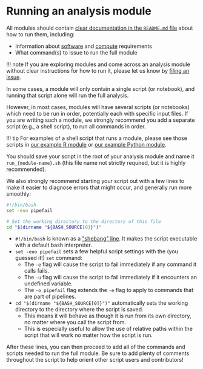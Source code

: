 # Running an analysis module

All modules should contain [clear documentation in the `README.md` file](documenting-analysis.md) about how to run them, including:

- Information about [software](./module-dependencies.md) and [compute](./compute-requirements.md) requirements
- What command(s) to issue to run the full module

!!! note
    If you are exploring modules and come across an analysis module without clear instructions for how to run it, please let us know by [filing an issue](../../communications-tools/github-issues/index.md).


In some cases, a module will only contain a single script (or notebook), and running that script alone will run the full analysis.

However, in most cases, modules will have several scripts (or notebooks) which need to be run in order, potentially each with specific input files.
If you are writing such a module, we strongly recommend you add a separate script (e.g., a shell script), to run all commands in order.

!!! tip
    For examples of a shell script that runs a module, please see those scripts in [our example R module](https://github.com/AlexsLemonade/OpenScPCA-analysis/blob/main/analyses/hello-R/run_hello-R.sh) or [our example Python module](https://github.com/AlexsLemonade/OpenScPCA-analysis/blob/main/analyses/hello-python/run_hello-python.sh).

You should save your script in the root of your analysis module and name it `run_{module-name}.sh` (this file name not strictly required, but it is highly recommended).

We also strongly recommend starting your script out with a few lines to make it easier to diagnose errors that might occur, and generally run more smoothly:

```bash
#!/bin/bash
set -euo pipefail

# Set the working directory to the directory of this file
cd "$(dirname "${BASH_SOURCE[0]}")"
```

- `#!/bin/bash` is known as a ["shebang" line](https://linuxhandbook.com/shebang/).
It makes the script executable with a default bash interpreter.
- `set -euo pipefail` sets a few helpful script settings with the (you guessed it!) `set` command:
    - The `-e` flag will cause the script to fail immediately if any command it calls fails.
    - The `-u` flag will cause the script to fail immediately if it encounters an undefined variable.
    - The `-o pipefail` flag extends the `-e` flag to apply to commands that are part of pipelines.
- `cd "$(dirname "${BASH_SOURCE[0]}")"` automatically sets the working directory to the directory where the script is saved.
    - This means it will behave as though it is run from its own directory, no matter where you call the script from.
    - This is especially useful to allow the use of relative paths within the script that will work no matter how the script is run.


After these lines, you can then proceed to add all of the commands and scripts needed to run the full module.
Be sure to add plenty of comments throughout the script to help orient other script users and contributors!
